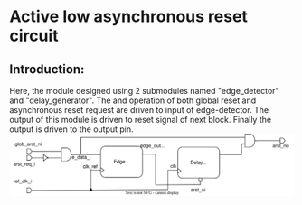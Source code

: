 # Active low asynchronous reset circuit 

## Introduction:

Here, the module designed using 2 submodules named "edge_detector" and "delay_generator". The and operation of both global reset and asynchronous reset request are driven to input of edge-detector. The output of this module is driven to reset signal of next block. Finally the output is driven to the output pin.
<img src=./arst_no.svg>

